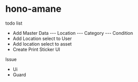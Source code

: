 # hono-amane

todo list 

- Add Master Data
--- Location
--- Category
--- Condition
- Add Location select to User
- Add location select to asset
- Create Print Sticker UI

Issue 
- Ui 
- Guard
